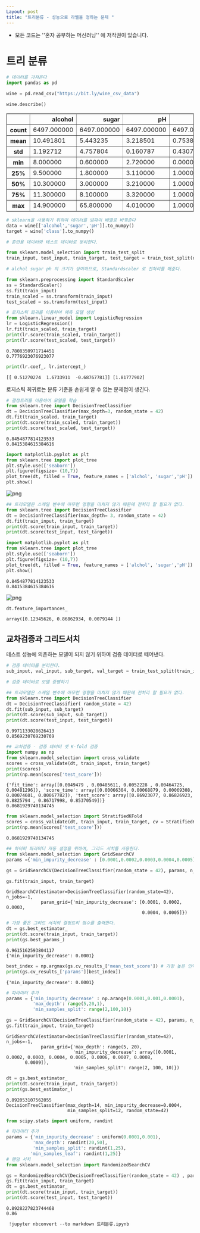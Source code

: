 ```yaml
---
Layout: post
title: "트리분류 - 성능으로 라벨을 정하는 문제 "
---
```


* 모든 코드는 ''혼자 공부하는 머신러닝'' 에 저작권이 있습니다.

# 트리 분류


```python
# 데이터를 가져온다
import pandas as pd

wine = pd.read_csv("https://bit.ly/wine_csv_data")
```


```python
wine.describe()
```




<div>
<style scoped>
    .dataframe tbody tr th:only-of-type {
        vertical-align: middle;
    }

    .dataframe tbody tr th {
        vertical-align: top;
    }
    
    .dataframe thead th {
        text-align: right;
    }
</style>
<table border="1" class="dataframe">
  <thead>
    <tr style="text-align: right;">
      <th></th>
      <th>alcohol</th>
      <th>sugar</th>
      <th>pH</th>
      <th>class</th>
    </tr>
  </thead>
  <tbody>
    <tr>
      <th>count</th>
      <td>6497.000000</td>
      <td>6497.000000</td>
      <td>6497.000000</td>
      <td>6497.000000</td>
    </tr>
    <tr>
      <th>mean</th>
      <td>10.491801</td>
      <td>5.443235</td>
      <td>3.218501</td>
      <td>0.753886</td>
    </tr>
    <tr>
      <th>std</th>
      <td>1.192712</td>
      <td>4.757804</td>
      <td>0.160787</td>
      <td>0.430779</td>
    </tr>
    <tr>
      <th>min</th>
      <td>8.000000</td>
      <td>0.600000</td>
      <td>2.720000</td>
      <td>0.000000</td>
    </tr>
    <tr>
      <th>25%</th>
      <td>9.500000</td>
      <td>1.800000</td>
      <td>3.110000</td>
      <td>1.000000</td>
    </tr>
    <tr>
      <th>50%</th>
      <td>10.300000</td>
      <td>3.000000</td>
      <td>3.210000</td>
      <td>1.000000</td>
    </tr>
    <tr>
      <th>75%</th>
      <td>11.300000</td>
      <td>8.100000</td>
      <td>3.320000</td>
      <td>1.000000</td>
    </tr>
    <tr>
      <th>max</th>
      <td>14.900000</td>
      <td>65.800000</td>
      <td>4.010000</td>
      <td>1.000000</td>
    </tr>
  </tbody>
</table>
</div>




```python
# sklearn을 사용하기 위하여 데이터를 넘파이 배열로 바꿔준다
data = wine[['alcohol','sugar','pH']].to_numpy()
target = wine['class'].to_numpy()
```


```python
# 훈련용 데이터와 테스트 데이터로 분리한다.

from sklearn.model_selection import train_test_split
train_input, test_input, train_target, test_target = train_test_split(data, target,test_size = 0.2,  random_state =42 )
```


```python
# alchol sugar ph 의 크기가 상이하므로, Standardscaler 로 전처리를 해준다.

from sklearn.preprocessing import StandardScaler
ss = StandardScaler()
ss.fit(train_input)
train_scaled = ss.transform(train_input)
test_scaled = ss.transform(test_input)

```


```python
# 로지스틱 회귀를 이용하여 예측 모델 생성
from sklearn.linear_model import LogisticRegression
lr = LogisticRegression()
lr.fit(train_scaled, train_target)
print(lr.score(train_scaled, train_target))
print(lr.score(test_scaled, test_target))
```

    0.7808350971714451
    0.7776923076923077



```python
print(lr.coef_, lr.intercept_)
```

    [[ 0.51270274  1.6733911  -0.68767781]] [1.81777902]


로지스틱 회귀로는 분류 기준을 손쉽게 알 수 없는 문제점이 생긴다.


```python
# 결정트리를 이용하여 모델을 학습
from sklearn.tree import DecisionTreeClassifier
dt = DecisionTreeClassifier(max_depth=3, random_state = 42)
dt.fit(train_scaled, train_target)
print(dt.score(train_scaled, train_target))
print(dt.score(test_scaled, test_target))
```

    0.8454877814123533
    0.8415384615384616



```python
import matplotlib.pyplot as plt
from sklearn.tree import plot_tree
plt.style.use(['seaborn'])
plt.figure(figsize= (10,7))
plot_tree(dt, filled = True, feature_names = ['alchol', 'sugar','pH'])
plt.show()
```


![png](/assets/img/210314/1.png)



```python
## 트리모델은 스케일 변수에 아무런 영향을 미치지 않기 때문에 전처리 할 필요가 없다.
from sklearn.tree import DecisionTreeClassifier
dt = DecisionTreeClassifier(max_depth= 3, random_state = 42)
dt.fit(train_input, train_target)
print(dt.score(train_input, train_target))
print(dt.score(test_input, test_target))

import matplotlib.pyplot as plt
from sklearn.tree import plot_tree
plt.style.use(['seaborn'])
plt.figure(figsize= (10,7))
plot_tree(dt, filled = True, feature_names = ['alchol', 'sugar','pH'])
plt.show()
```

    0.8454877814123533
    0.8415384615384616



![png](/assets/img/210314/2.png)



```python
dt.feature_importances_
```




    array([0.12345626, 0.86862934, 0.0079144 ])



## 교차검증과 그리드서치

테스트 성능에 의존하는 모델이 되지 않기 위하여 검증 데이터로 떼어낸다.


```python
# 검증 데이터를 분리한다.
sub_input, val_input, sub_target, val_target = train_test_split(train_input, train_target, test_size = 0.2, random_state = 42)
```


```python
# 검증 데이터로 모델 증명하기

## 트리모델은 스케일 변수에 아무런 영향을 미치지 않기 때문에 전처리 할 필요가 없다.
from sklearn.tree import DecisionTreeClassifier
dt = DecisionTreeClassifier( random_state = 42)
dt.fit(sub_input, sub_target)
print(dt.score(sub_input, sub_target))
print(dt.score(test_input, test_target))

```

    0.9971133028626413
    0.8569230769230769



```python
## 교차검증 - 검증 데이터 셋 K-fold 검증
import numpy as np
from sklearn.model_selection import cross_validate
scores = cross_validate(dt, train_input, train_target)
print(scores)
print(np.mean(scores['test_score']))
```

    {'fit_time': array([0.0049479 , 0.00485611, 0.0052228 , 0.00464725, 0.00481296]), 'score_time': array([0.00066304, 0.00068879, 0.00069308, 0.00074601, 0.00067782]), 'test_score': array([0.86923077, 0.86826923, 0.8825794 , 0.86717998, 0.85370549])}
    0.8681929740134745



```python
from sklearn.model_selection import StratifiedKFold
scores = cross_validate(dt, train_input, train_target, cv = StratifiedKFold())
print(np.mean(scores['test_score']))
```

    0.8681929740134745



```python
## 하이퍼 파라미터 자동 설정을 위하여, 그리드 서치를 사용한다.
from sklearn.model_selection import GridSearchCV
params ={'min_impurity_decrease' : [0.0001,0.0002,0.0003,0.0004,0.0005]}
```


```python
gs = GridSearchCV(DecisionTreeClassifier(random_state = 42), params, n_jobs = -1)
```


```python
gs.fit(train_input, train_target)
```




    GridSearchCV(estimator=DecisionTreeClassifier(random_state=42), n_jobs=-1,
                 param_grid={'min_impurity_decrease': [0.0001, 0.0002, 0.0003,
                                                       0.0004, 0.0005]})




```python
# 가장 좋은 그리드 서치의 결정트리 점수를 출력한다.
dt = gs.best_estimator_
print(dt.score(train_input, train_target))
print(gs.best_params_)
```

    0.9615162593804117
    {'min_impurity_decrease': 0.0001}



```python
best_index = np.argmax(gs.cv_results_['mean_test_score']) # 가장 높은 인덱스
print(gs.cv_results_['params'][best_index])
```

    {'min_impurity_decrease': 0.0001}



```python
# 파라미터 추가
params = {'min_impurity_decrease' : np.arange(0.0001,0.001,0.0001),
          'max_depth': range(5,20,1),
          'min_samples_split': range(2,100,10)}
```


```python
gs = GridSearchCV(DecisionTreeClassifier(random_state = 42), params, n_jobs = -1)
gs.fit(train_input, train_target)
```




    GridSearchCV(estimator=DecisionTreeClassifier(random_state=42), n_jobs=-1,
                 param_grid={'max_depth': range(5, 20),
                             'min_impurity_decrease': array([0.0001, 0.0002, 0.0003, 0.0004, 0.0005, 0.0006, 0.0007, 0.0008,
           0.0009]),
                             'min_samples_split': range(2, 100, 10)})




```python
dt = gs.best_estimator_
print(dt.score(train_input, train_target))
print(gs.best_estimator_)
```

    0.892053107562055
    DecisionTreeClassifier(max_depth=14, min_impurity_decrease=0.0004,
                           min_samples_split=12, random_state=42)



```python
from scipy.stats import uniform, randint

# 파라미터 추가
params = {'min_impurity_decrease' : uniform(0.0001,0.001),
          'max_depth': randint(20,50),
          'min_samples_split': randint(1,25),
         'min_samples_leaf': randint(1,25)}
# 랜덤 서치
from sklearn.model_selection import RandomizedSearchCV

gs = RandomizedSearchCV(DecisionTreeClassifier(random_state = 42) , params, n_iter = 100, n_jobs = -1, random_state = 42)
gs.fit(train_input, train_target)
dt = gs.best_estimator_
print(dt.score(train_input, train_target))
print(dt.score(test_input, test_target))


```

    0.8928227823744468
    0.86



```python
 !jupyter nbconvert --to markdown 트리분류.ipynb


```
